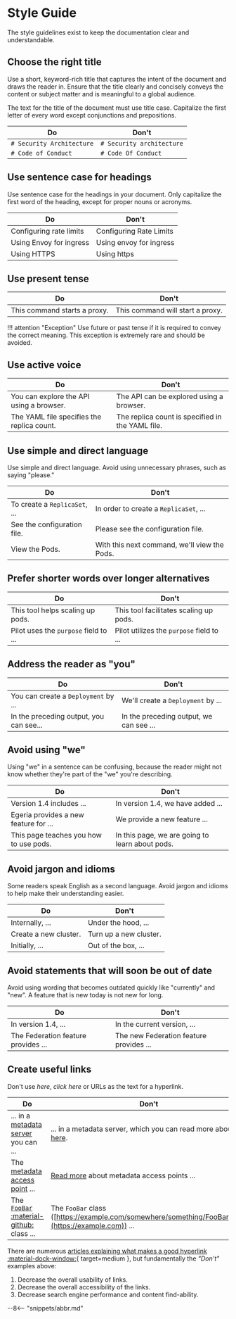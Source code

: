 <!-- SPDX-License-Identifier: CC-BY-4.0 -->
<!-- Copyright Contributors to the Egeria project. -->

# Style Guide

The style guidelines exist to keep the documentation clear and understandable.

## Choose the right title

Use a short, keyword-rich title that captures the intent of the document and draws the reader in. Ensure that the title clearly and concisely conveys the content or subject matter and is meaningful to a global audience.

The text for the title of the document must use title case. Capitalize the first letter of every word except conjunctions and prepositions.

| Do | Don't |
|---|---|
| `# Security Architecture` | `# Security architecture` |
| `# Code of Conduct` | `# Code Of Conduct` |

## Use sentence case for headings

Use sentence case for the headings in your document. Only capitalize the first word of the heading, except for proper nouns or acronyms.

| Do | Don't |
|---|---|
| Configuring rate limits | Configuring Rate Limits |
| Using Envoy for ingress | Using envoy for ingress |
| Using HTTPS | Using https |

## Use present tense

| Do | Don't |
|---|---|
| This command starts a proxy. | This command will start a proxy. |

!!! attention "Exception"
    Use future or past tense if it is required to convey the correct meaning. This exception is extremely rare and should be avoided.

## Use active voice

| Do | Don't |
|---|---|
| You can explore the API using a browser. | The API can be explored using a browser. |
| The YAML file specifies the replica count. | The replica count is specified in the YAML file. |

## Use simple and direct language

Use simple and direct language. Avoid using unnecessary phrases, such as saying "please."

| Do | Don't |
|---|---|
| To create a `ReplicaSet`, ... | In order to create a `ReplicaSet`, ... |
| See the configuration file. | Please see the configuration file. |
| View the Pods. | With this next command, we'll view the Pods. |

## Prefer shorter words over longer alternatives

| Do | Don't |
|---|---|
| This tool helps scaling up pods. | This tool facilitates scaling up pods. |
| Pilot uses the `purpose` field to ... | Pilot utilizes the `purpose` field to ... |

## Address the reader as "you"

| Do | Don't |
|---|---|
| You can create a `Deployment` by ... | We'll create a `Deployment` by ... |
| In the preceding output, you can see... | In the preceding output, we can see ... |

## Avoid using "we"

Using "we" in a sentence can be confusing, because the reader might not know whether they're part of the "we" you're describing.

| Do | Don't |
|---|---|
| Version 1.4 includes ... | In version 1.4, we have added ... |
| Egeria provides a new feature for ... | We provide a new feature ... |
| This page teaches you how to use pods. | In this page, we are going to learn about pods. |

## Avoid jargon and idioms

Some readers speak English as a second language. Avoid jargon and idioms to help make their understanding easier.

| Do | Don't |
|---|---|
| Internally, ... | Under the hood, ... |
| Create a new cluster. | Turn up a new cluster. |
| Initially, ... | Out of the box, ... |

## Avoid statements that will soon be out of date

Avoid using wording that becomes outdated quickly like "currently" and "new". A feature that is new today is not new for long.

| Do | Don't |
|---|---|
| In version 1.4, ... | In the current version, ... |
| The Federation feature provides ... | The new Federation feature provides ... |

## Create useful links

Don't use *here*, *click here* or URLs as the text for a hyperlink.

| Do | Don't |
|---|---|
| ... in a [metadata server](https://example.com) you can ... | ... in a metadata server, which you can read more about [here](https://example.com). |
| The [metadata access point](https://example.com) ... | [Read more](https://example.com) about metadata access points ... |
| The [`FooBar` :material-github:](https://example.com) class ... | The `FooBar` class ([https://example.com/somewhere/something/FooBar.java](https://example.com)) ... |

There are numerous [articles explaining what makes a good hyperlink :material-dock-window:](https://medium.com/@heyoka/dont-use-click-here-f32f445d1021){ target=medium }, but fundamentally the *"Don't"* examples above:

1. Decrease the overall usability of links.
2. Decrease the overall accessibility of the links.
3. Decrease search engine performance and content find-ability.

--8<-- "snippets/abbr.md"
